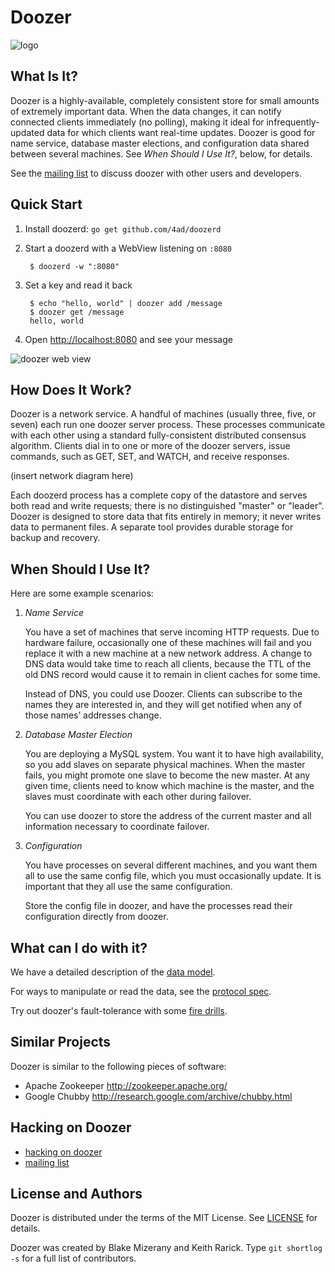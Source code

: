 # Doozer

![logo](/ha/doozerd/raw/master/doc/doozer.png)

## What Is It?

Doozer is a highly-available, completely consistent
store for small amounts of extremely important data.
When the data changes, it can notify connected clients
immediately (no polling), making it ideal for
infrequently-updated data for which clients want
real-time updates. Doozer is good for name service,
database master elections, and configuration data shared
between several machines. See *When Should I Use It?*,
below, for details.

See the [mailing list][mail] to discuss doozer with
other users and developers.

## Quick Start

1. Install doozerd: `go get github.com/4ad/doozerd`
4. Start a doozerd with a WebView listening on `:8080`

        $ doozerd -w ":8080"

5. Set a key and read it back

        $ echo "hello, world" | doozer add /message
        $ doozer get /message
        hello, world

6. Open <http://localhost:8080> and see your message

![doozer web view](/ha/doozerd/raw/master/doc/webview.png)

## How Does It Work?

Doozer is a network service. A handful of machines
(usually three, five, or seven) each run one doozer
server process. These processes communicate with each
other using a standard fully-consistent distributed
consensus algorithm. Clients dial in to one or more of
the doozer servers, issue commands, such as GET, SET,
and WATCH, and receive responses.

(insert network diagram here)

Each doozerd process has a complete copy of the
datastore and serves both read and write requests; there
is no distinguished "master" or "leader". Doozer is
designed to store data that fits entirely in memory; it
never writes data to permanent files. A separate tool
provides durable storage for backup and recovery.

## When Should I Use It?

Here are some example scenarios:

1. *Name Service*

    You have a set of machines that serve incoming HTTP
    requests. Due to hardware failure, occasionally one
    of these machines will fail and you replace it with a
    new machine at a new network address. A change to DNS
    data would take time to reach all clients, because
    the TTL of the old DNS record would cause it to
    remain in client caches for some time.

    Instead of DNS, you could use Doozer. Clients can
    subscribe to the names they are interested in, and
    they will get notified when any of those names&#8217;
    addresses change.

2. *Database Master Election*

    You are deploying a MySQL system. You want it to have
    high availability, so you add slaves on separate
    physical machines. When the master fails, you might
    promote one slave to become the new master. At any
    given time, clients need to know which machine is the
    master, and the slaves must coordinate with each
    other during failover.

    You can use doozer to store the address of the
    current master and all information necessary to
    coordinate failover.

3. *Configuration*

    You have processes on several different machines, and
    you want them all to use the same config file, which
    you must occasionally update. It is important that
    they all use the same configuration.

    Store the config file in doozer, and have the
    processes read their configuration directly from
    doozer.

## What can I do with it?

We have a detailed description of the [data model](https://github.com/ha/doozerd/blob/master/doc/data-model.md).

For ways to manipulate or read the data, see the [protocol spec](https://github.com/ha/doozerd/blob/master/doc/proto.md).

Try out doozer's fault-tolerance with some [fire
drills][firedrill].

## Similar Projects

Doozer is similar to the following pieces of software:

 * Apache Zookeeper <http://zookeeper.apache.org/>
 * Google Chubby <http://research.google.com/archive/chubby.html>

## Hacking on Doozer

 * [hacking on doozer](/ha/doozerd/blob/master/doc/hacking.md)
 * [mailing list][mail]

## License and Authors

Doozer is distributed under the terms of the MIT
License. See [LICENSE][] for details.

Doozer was created by Blake Mizerany and Keith Rarick.
Type `git shortlog -s` for a full list of contributors.

[mail]: https://groups.google.com/group/doozer
[LICENSE]: /ha/doozerd/blob/master/LICENSE
[firedrill]: /ha/doozerd/blob/master/doc/firedrill.md

